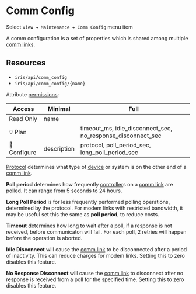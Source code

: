 # Comm Config

Select `View ➔ Maintenance ➔ Comm Config` menu item

A comm configuration is a set of properties which is shared among multiple
[comm link]s.

## Resources

* `iris/api/comm_config`
* `iris/api/comm_config/{name}`

Attribute [permissions]:

| Access       | Minimal     | Full |
|--------------|-------------|------|
| Read Only    | name        |      |
| 💡 Plan      |             | timeout\_ms, idle\_disconnect\_sec, no\_response\_disconnect\_sec |
| 🔧 Configure | description | protocol, poll\_period\_sec, long\_poll\_period\_sec |

[Protocol] determines what type of [device] or system is on the other end of
a [comm link].

**Poll period** determines how frequently [controller]s on a [comm link] are
polled.  It can range from 5 seconds to 24 hours.

**Long Poll Period** is for less frequently performed polling operations,
determined by the protocol.  For modem links with restricted bandwidth, it
may be useful set this the same as **poll period**, to reduce costs.

**Timeout** determines how long to wait after a poll, if a response is not
received, before communicaton will fail.  For each poll, 2 retries will happen
before the operation is aborted.

**Idle Disconnect** will cause the [comm link] to be disconnected after a
period of inactivity.  This can reduce charges for modem links.  Setting this
to zero disables this feature.

**No Response Disconnect** will cause the [comm link] to disconnect after no
response is received from a poll for the specified time.  Setting this to zero
disables this feature.


[comm link]: comm_links.html
[controller]: controllers.html
[device]: controllers.html#devices
[permissions]: permissions.html
[protocol]: protocols.html
